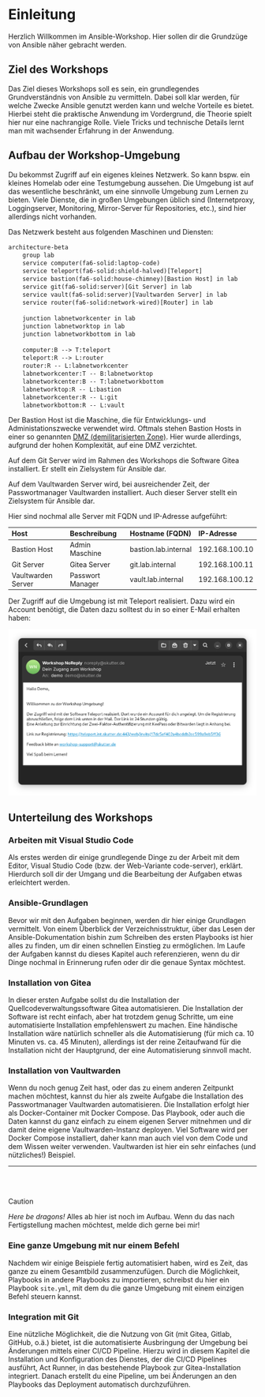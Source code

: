 # Einleitung

Herzlich Willkommen im Ansible-Workshop. Hier sollen dir die Grundzüge von Ansible näher gebracht werden.

## Ziel des Workshops

Das Ziel dieses Workshops soll es sein, ein grundlegendes Grundverständnis von Ansible zu vermitteln. Dabei soll klar werden, für welche Zwecke Ansible genutzt werden kann und welche Vorteile es bietet. Hierbei steht die praktische Anwendung im Vordergrund, die Theorie spielt hier nur eine nachrangige Rolle. Viele Tricks und technische Details lernt man mit wachsender Erfahrung in der Anwendung.

## Aufbau der Workshop-Umgebung

Du bekommst Zugriff auf ein eigenes kleines Netzwerk. So kann bspw. ein kleines Homelab oder eine Testumgebung aussehen. Die Umgebung ist auf das wesentliche beschränkt, um eine sinnvolle Umgebung zum Lernen zu bieten. Viele Dienste, die in großen Umgebungen üblich sind (Internetproxy, Loggingserver, Monitoring, Mirror-Server für Repositories, etc.), sind hier allerdings nicht vorhanden.

Das Netzwerk besteht aus folgenden Maschinen und Diensten:

```mermaid
architecture-beta
    group lab
    service computer(fa6-solid:laptop-code)
    service teleport(fa6-solid:shield-halved)[Teleport]
    service bastion(fa6-solid:house-chimney)[Bastion Host] in lab
    service git(fa6-solid:server)[Git Server] in lab
    service vault(fa6-solid:server)[Vaultwarden Server] in lab
    service router(fa6-solid:network-wired)[Router] in lab

    junction labnetworkcenter in lab
    junction labnetworktop in lab
    junction labnetworkbottom in lab

    computer:B --> T:teleport 
    teleport:R --> L:router
    router:R -- L:labnetworkcenter
    labnetworkcenter:T -- B:labnetworktop
    labnetworkcenter:B -- T:labnetworkbottom
    labnetworktop:R -- L:bastion
    labnetworkcenter:R -- L:git
    labnetworkbottom:R -- L:vault
```

Der Bastion Host ist die Maschine, die für Entwicklungs- und Administationszwecke verwendet wird. Oftmals stehen Bastion Hosts in einer so genannten [DMZ (demilitarisierten Zone)](https://de.wikipedia.org/wiki/Demilitarisierte_Zone_(Informatik)). Hier wurde allerdings, aufgrund der hohen Komplexität, auf eine DMZ verzichtet.

Auf dem Git Server wird im Rahmen des Workshops die Software Gitea installiert. Er stellt ein Zielsystem für Ansible dar.

Auf dem Vaultwarden Server wird, bei ausreichender Zeit, der Passwortmanager Vaultwarden installiert. Auch dieser Server stellt ein Zielsystem für Ansible dar.

Hier sind nochmal alle Server mit FQDN und IP-Adresse aufgeführt:

| Host               | Beschreibung     | Hostname (FQDN)      | IP-Adresse     |
| :----------------- | :--------------- | :------------------- | :------------- |
| Bastion Host       | Admin Maschine   | bastion.lab.internal | 192.168.100.10 |
| Git Server         | Gitea Server     | git.lab.internal     | 192.168.100.11 |
| Vaultwarden Server | Passwort Manager | vault.lab.internal   | 192.168.100.12 |

Der Zugriff auf die Umgebung ist mit Teleport realisiert. Dazu wird ein Account benötigt, die Daten dazu solltest du in so einer E-Mail erhalten haben:

![Welcome E-Mail Screenshot](images/welcome-email.png)

## Unterteilung des Workshops

### Arbeiten mit Visual Studio Code

Als erstes werden dir einige grundlegende Dinge zu der Arbeit mit dem Editor, Visual Studio Code (bzw. der Web-Variante code-server), erklärt. Hierdurch soll dir der Umgang und die Bearbeitung der Aufgaben etwas erleichtert werden.

### Ansible-Grundlagen

Bevor wir mit den Aufgaben beginnen, werden dir hier einige Grundlagen vermittelt. Von einem Überblick der Verzeichnisstruktur, über das Lesen der Ansible-Dokumentation bishin zum Schreiben des ersten Playbooks ist hier alles zu finden, um dir einen schnellen Einstieg zu ermöglichen. Im Laufe der Aufgaben kannst du dieses Kapitel auch referenzieren, wenn du dir Dinge nochmal in Erinnerung rufen oder dir die genaue Syntax möchtest.

### Installation von Gitea

In dieser ersten Aufgabe sollst du die Installation der Quellcodeverwaltungssoftware Gitea automatisieren. Die Installation der Software ist recht einfach, aber hat trotzdem genug Schritte, um eine automatisierte Installation empfehlenswert zu machen. Eine händische Installation wäre natürlich schneller als die Automatisierung (für mich ca. 10 Minuten vs. ca. 45 Minuten), allerdings ist der reine Zeitaufwand für die Installation nicht der Hauptgrund, der eine Automatisierung sinnvoll macht.

### Installation von Vaultwarden

Wenn du noch genug Zeit hast, oder das zu einem anderen Zeitpunkt machen möchtest, kannst du hier als zweite Aufgabe die Installation des Passwortmanager Vaultwarden automatisieren. Die Installation erfolgt hier als Docker-Container mit Docker Compose. Das Playbook, oder auch die Daten kannst du ganz einfach zu einem eigenen Server mitnehmen und dir damit deine eigene Vaultwarden-Instanz deployen. Viel Software wird per Docker Compose installiert, daher kann man auch viel von dem Code und dem Wissen weiter verwenden. Vaultwarden ist hier ein sehr einfaches (und nützliches!) Beispiel.

---

<br/>
<br/>

> [!CAUTION]
> *Here be dragons!* Alles ab hier ist noch im Aufbau. Wenn du das nach Fertigstellung machen möchtest, melde dich gerne bei mir!


### Eine ganze Umgebung mit nur einem Befehl

Nachdem wir einige Beispiele fertig automatisiert haben, wird es Zeit, das ganze zu einem Gesamtbild zusammenzufügen. Durch die Möglichkeit, Playbooks in andere Playbooks zu importieren, schreibst du hier ein Playbook `site.yml`, mit dem du die ganze Umgebung mit einem einzigen Befehl steuern kannst.

### Integration mit Git

Eine nützliche Möglichkeit, die die Nutzung von Git (mit Gitea, Gitlab, GitHub, o.ä.) bietet, ist die automatisierte Ausbringung der Umgebung bei Änderungen mittels einer CI/CD Pipeline. Hierzu wird in diesem Kapitel die Installation und Konfiguration des Dienstes, der die CI/CD Pipelines ausführt, Act Runner, in das bestehende Playbook zur Gitea-Installation integriert. Danach erstellt du eine Pipeline, um bei Änderungen an den Playbooks das Deployment automatisch durchzuführen.
